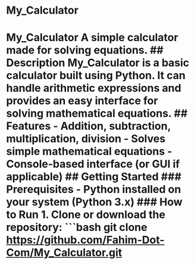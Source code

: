 # My_Calculator
# My_Calculator  A simple calculator made for solving equations.  ## Description  My_Calculator is a basic calculator built using Python. It can handle arithmetic expressions and provides an easy interface for solving mathematical equations.  ## Features  - Addition, subtraction, multiplication, division - Solves simple mathematical equations - Console-based interface (or GUI if applicable)  ## Getting Started  ### Prerequisites  - Python installed on your system (Python 3.x)  ### How to Run  1. Clone or download the repository:    ```bash    git clone https://github.com/Fahim-Dot-Com/My_Calculator.git
